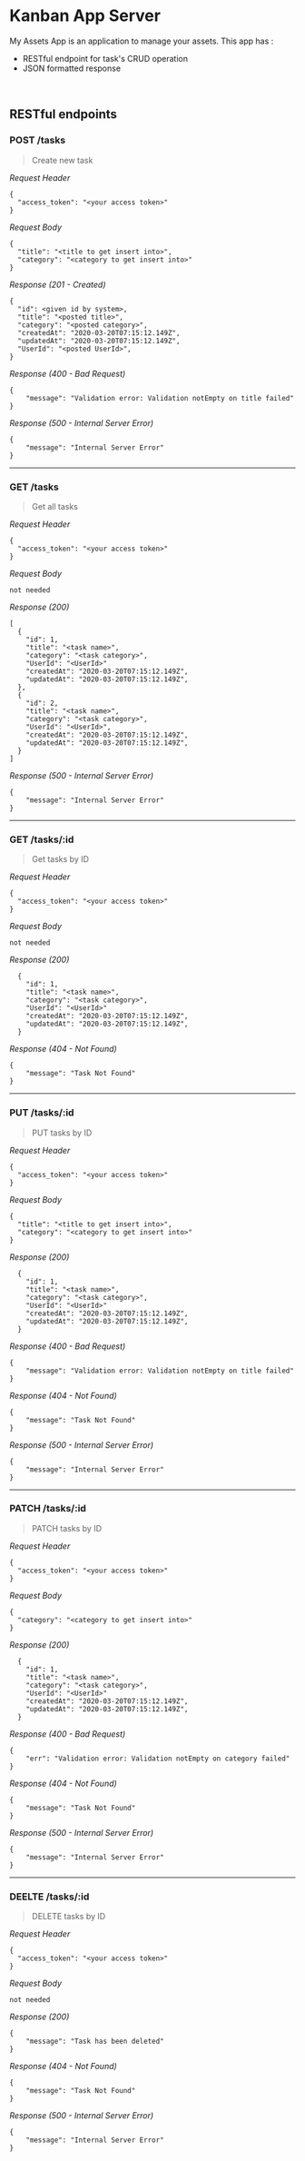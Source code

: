 # Kanban App Server
My Assets App is an application to manage your assets. This app has : 
* RESTful endpoint for task's CRUD operation
* JSON formatted response

&nbsp;

## RESTful endpoints

### POST /tasks

> Create new task

_Request Header_
```
{
  "access_token": "<your access token>"
}
```

_Request Body_
```
{
  "title": "<title to get insert into>",
  "category": "<category to get insert into>"
}
```

_Response (201 - Created)_
```
{
  "id": <given id by system>,
  "title": "<posted title>",
  "category": "<posted category>",
  "createdAt": "2020-03-20T07:15:12.149Z",
  "updatedAt": "2020-03-20T07:15:12.149Z",
  "UserId": "<posted UserId>",
}
```

_Response (400 - Bad Request)_
```
{
    "message": "Validation error: Validation notEmpty on title failed"
}
```

_Response (500 - Internal Server Error)_
```
{
    "message": "Internal Server Error"
}
```

---
### GET /tasks

> Get all tasks

_Request Header_
```
{
  "access_token": "<your access token>"
}
```

_Request Body_
```
not needed
```

_Response (200)_
```
[
  {
    "id": 1,
    "title": "<task name>",
    "category": "<task category>",
    "UserId": "<UserId>"
    "createdAt": "2020-03-20T07:15:12.149Z",
    "updatedAt": "2020-03-20T07:15:12.149Z",
  },
  {
    "id": 2,
    "title": "<task name>",
    "category": "<task category>",
    "UserId": "<UserId>",
    "createdAt": "2020-03-20T07:15:12.149Z",
    "updatedAt": "2020-03-20T07:15:12.149Z",
  }
]
```

_Response (500 - Internal Server Error)_
```
{
    "message": "Internal Server Error"
}
```

---
### GET /tasks/:id

> Get tasks by ID

_Request Header_
```
{
  "access_token": "<your access token>"
}
```

_Request Body_
```
not needed
```

_Response (200)_
```
  {
    "id": 1,
    "title": "<task name>",
    "category": "<task category>",
    "UserId": "<UserId>"
    "createdAt": "2020-03-20T07:15:12.149Z",
    "updatedAt": "2020-03-20T07:15:12.149Z",
  }
```

_Response (404 - Not Found)_
```
{
    "message": "Task Not Found"
}
```

---
### PUT /tasks/:id

> PUT tasks by ID

_Request Header_
```
{
  "access_token": "<your access token>"
}
```

_Request Body_
```
{
  "title": "<title to get insert into>",
  "category": "<category to get insert into>"
}
```

_Response (200)_
```
  {
    "id": 1,
    "title": "<task name>",
    "category": "<task category>",
    "UserId": "<UserId>"
    "createdAt": "2020-03-20T07:15:12.149Z",
    "updatedAt": "2020-03-20T07:15:12.149Z",
  }
```

_Response (400 - Bad Request)_
```
{
    "message": "Validation error: Validation notEmpty on title failed"
}
```

_Response (404 - Not Found)_
```
{
    "message": "Task Not Found"
}
```

_Response (500 - Internal Server Error)_
```
{
    "message": "Internal Server Error"
}
```

---
### PATCH /tasks/:id

> PATCH tasks by ID

_Request Header_
```
{
  "access_token": "<your access token>"
}
```

_Request Body_
```
{
  "category": "<category to get insert into>"
}
```

_Response (200)_
```
  {
    "id": 1,
    "title": "<task name>",
    "category": "<task category>",
    "UserId": "<UserId>"
    "createdAt": "2020-03-20T07:15:12.149Z",
    "updatedAt": "2020-03-20T07:15:12.149Z",
  }
```

_Response (400 - Bad Request)_
```
{
    "err": "Validation error: Validation notEmpty on category failed"
}
```

_Response (404 - Not Found)_
```
{
    "message": "Task Not Found"
}
```

_Response (500 - Internal Server Error)_
```
{
    "message": "Internal Server Error"
}
```

---
### DEELTE /tasks/:id

> DELETE tasks by ID

_Request Header_
```
{
  "access_token": "<your access token>"
}
```

_Request Body_
```
not needed
```

_Response (200)_
```
{
    "message": "Task has been deleted"
}
```

_Response (404 - Not Found)_
```
{
    "message": "Task Not Found"
}
```

_Response (500 - Internal Server Error)_
```
{
    "message": "Internal Server Error"
}
```






